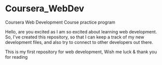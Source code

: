 # Coursera_WebDev
Coursera Web Development Course practice program

Hello, are you excited as I am so excited about learning web development.
So, I've created this repository, so that I can keep a track of my new 
development files, and also try to connect to other developers 
out there.

This is my first repository for web development,
Wish me luck & thank you for reading
